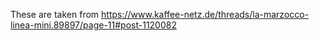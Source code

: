These are taken from https://www.kaffee-netz.de/threads/la-marzocco-linea-mini.89897/page-11#post-1120082
